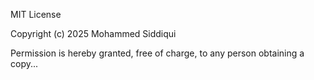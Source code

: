 MIT License

Copyright (c) 2025 Mohammed Siddiqui

Permission is hereby granted, free of charge, to any person obtaining a copy...
